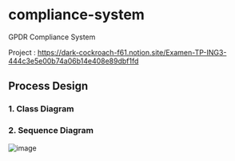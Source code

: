 # compliance-system
GPDR Compliance System

Project : https://dark-cockroach-f61.notion.site/Examen-TP-ING3-444c3e5e00b74a06b14e408e89dbf1fd

## Process Design
### 1. Class Diagram

### 2. Sequence Diagram
![image](https://user-images.githubusercontent.com/114408910/204409865-d2217d68-9874-4b5b-9750-cf7422174811.png)
